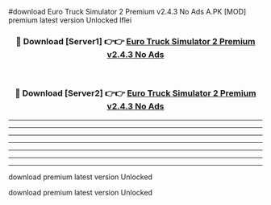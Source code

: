 #download Euro Truck Simulator 2 Premium v2.4.3 No Ads A.PK [MOD] premium latest version Unlocked lflei 



<div align="center">
<h3>🔴 Download [Server1] 👉👉 <a href="https://download1apk.web.app/">Euro Truck Simulator 2 Premium v2.4.3 No Ads</a></h3><br>

<h3>🔴 Download [Server2] 👉👉 <a href="https://download1apk.web.app/">Euro Truck Simulator 2 Premium v2.4.3 No Ads</a></h3>
</div>





----------------------------------------------------------

----------------------------------------------------------

----------------------------------------------------------

----------------------------------------------------------

----------------------------------------------------------

----------------------------------------------------------

----------------------------------------------------------

download premium latest version Unlocked

download premium latest version Unlocked
